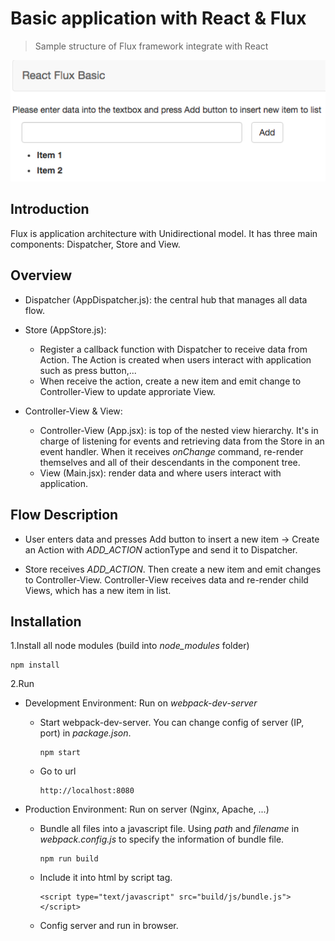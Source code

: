 # Basic application with React & Flux
> Sample structure of Flux framework integrate with React

![](demo.png)

## Introduction

Flux is application architecture with Unidirectional model. It has three main components: Dispatcher, Store and View.

## Overview

* Dispatcher (AppDispatcher.js): the central hub that manages all data flow.

* Store (AppStore.js):  
    * Register a callback function with Dispatcher to receive data from Action. The Action is created when users interact with application such as press button,...
    * When receive the action, create a new item and emit change to Controller-View to update approriate View.

* Controller-View & View:
    * Controller-View (App.jsx): is top of the nested view hierarchy. It's in charge of listening for events and retrieving data from the Store in an event handler. When it receives *onChange* command, re-render themselves and all of their descendants in the component tree.  
    * View (Main.jsx): render data and where users interact with application.

## Flow Description

* User enters data and presses Add button to insert a new item -> Create an Action with *ADD_ACTION* actionType and send it to Dispatcher.

* Store receives *ADD_ACTION*. Then create a new item and emit changes to Controller-View. Controller-View receives data and re-render child Views, which has a new item in list.

## Installation

1.Install all node modules (build into *node_modules* folder)  

```
npm install
```

2.Run

* Development Environment: Run on *webpack-dev-server*

	* Start webpack-dev-server. You can change config of server (IP, port) in *package.json*.

		```
		npm start
		```

	* Go to url

		```
		http://localhost:8080
		```

* Production Environment: Run on server (Nginx, Apache, ...)

	* Bundle all files into a javascript file. Using *path* and *filename* in *webpack.config.js* to specify the information of bundle file.  

		```
		npm run build
		```

	* Include it into html by script tag.  

		```
		<script type="text/javascript" src="build/js/bundle.js"></script>
		```

	* Config server and run in browser.